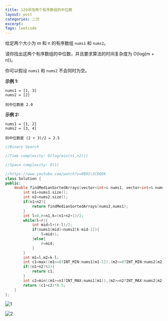 ```yaml
---
title: 120寻找两个有序数组的中位数
layout: post
categories: 二分
excerpt: 
Tags: leetcode
---
```


给定两个大小为 m 和 n 的有序数组 `nums1` 和 `nums2`。

请你找出这两个有序数组的中位数，并且要求算法的时间复杂度为 O(log(m + n))。

你可以假设 `nums1` 和 `nums2` 不会同时为空。

**示例 1:**

```
nums1 = [1, 3]
nums2 = [2]

则中位数是 2.0
```

**示例 2:**

```
nums1 = [1, 2]
nums2 = [3, 4]

则中位数是 (2 + 3)/2 = 2.5
```

```c++
//Binary Search

//Time complexity: O(log(min(n1,n2)))

//Space complexity: O(1)

//https://www.youtube.com/watch?v=KB9IcSCDQ9k
class Solution {
public:
    double findMedianSortedArrays(vector<int>& nums1, vector<int>& nums2) {
        int n1=nums1.size();
        int n2=nums2.size();
        if(n1>n2){
        	return findMedianSortedArrays(nums2,nums1);
        }
        int l=0,r=n1,k=(n1+n2+1)/2;
        while(l<r){
        	int mid=l+(r-l)/2;
        	if(nums1[mid]<nums2[k-mid-1]){
        		l=mid+1;
        	}else{
        		r=mid;
        	}
        }
        int m1=l,m2=k-l;
        int c1=max((m1<=0?INT_MIN:nums1[m1-1]),(m2<=0?INT_MIN:nums2[m2-1]));
        if((n1+n2)%2){
        	return c1;
        }
        int c2=min((m1>=n1?INT_MAX:nums1[m1]),(m2>=n2?INT_MAX:nums2[m2]));
        return (c1+c2)*0.5;
    }
};
```

![1](https://s2.ax1x.com/2019/04/25/EZztdP.md.jpg)

![2](https://s2.ax1x.com/2019/04/25/EZzdJS.md.jpg)



